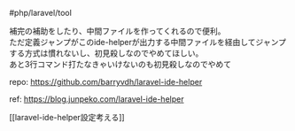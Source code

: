 #php/laravel/tool  

補完の補助をしたり、中間ファイルを作ってくれるので便利。  
ただ定義ジャンプがこのide-helperが出力する中間ファイルを経由してジャンプする方式は慣れないし、初見殺しなのでやめてほしい。  
あと3行コマンド打たなきゃいけないのも初見殺しなのでやめて

repo:
https://github.com/barryvdh/laravel-ide-helper

ref:
https://blog.junpeko.com/laravel-ide-helper

[[laravel-ide-helper設定考える]]